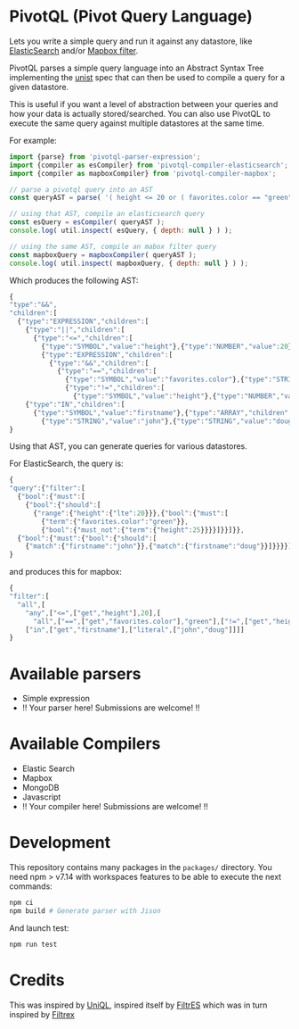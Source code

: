 PivotQL (Pivot Query Language)
=======

Lets you write a simple query and run it against any datastore, like [ElasticSearch](https://github.com/jrmi/pivotql/tree/master/packages/pivotql-compiler-elasticsearch)
and/or [Mapbox filter](https://github.com/jrmi/pivotql/tree/master/packages/pivotql-compiler-mapboxgl).

PivotQL parses a simple query language into an Abstract Syntax Tree implementing
the [unist](https://github.com/syntax-tree/unist) spec that can then be used to
compile a query for a given datastore.

This is useful if you want a level of abstraction between your queries and how your data is actually
stored/searched. You can also use PivotQL to execute the same query against multiple datastores at the same time.

For example:

```javascript
import {parse} from 'pivotql-parser-expression';
import {compiler as esCompiler} from 'pivotql-compiler-elasticsearch';
import {compiler as mapboxCompiler} from 'pivotql-compiler-mapbox';

// parse a pivotql query into an AST
const queryAST = parse( '( height <= 20 or ( favorites.color == "green" and height != 25 ) ) and firstname in ["john", "doug"]' );

// using that AST, compile an elasticsearch query
const esQuery = esCompiler( queryAST );
console.log( util.inspect( esQuery, { depth: null } ) );

// using the same AST, compile an mabox filter query
const mapboxQuery = mapboxCompiler( queryAST );
console.log( util.inspect( mapboxQuery, { depth: null } ) );
```

Which produces the following AST:

```javascript
{
"type":"&&",
"children":[
  {"type":"EXPRESSION","children":[
    {"type":"||","children":[
      {"type":"<=","children":[
        {"type":"SYMBOL","value":"height"},{"type":"NUMBER","value":20}]},
        {"type":"EXPRESSION","children":[
          {"type":"&&","children":[
            {"type":"==","children":[
              {"type":"SYMBOL","value":"favorites.color"},{"type":"STRING","value":"green"}]},
              {"type":"!=","children":[
                {"type":"SYMBOL","value":"height"},{"type":"NUMBER","value":25}]}]}]}]}]},
    {"type":"IN","children":[
      {"type":"SYMBOL","value":"firstname"},{"type":"ARRAY","children":[
        {"type":"STRING","value":"john"},{"type":"STRING","value":"doug"}]}]}]
}
```

Using that AST, you can generate queries for various datastores.

For ElasticSearch, the query is:

```javascript
{
"query":{"filter":[
  {"bool":{"must":[
    {"bool":{"should":[
      {"range":{"height":{"lte":20}}},{"bool":{"must":[
        {"term":{"favorites.color":"green"}},
        {"bool":{"must_not":{"term":{"height":25}}}}]}}]}},
  {"bool":{"must":{"bool":{"should":[
    {"match":{"firstname":"john"}},{"match":{"firstname":"doug"}}]}}}}]}}]}
}
```

and produces this for mapbox:

```javascript
{
"filter":[
  "all",[
    "any",["<=",["get","height"],20],[
      "all",["==",["get","favorites.color"],"green"],["!=",["get","height"],25]]],
    ["in",["get","firstname"],["literal",["john","doug"]]]]
}
```

# Available parsers

- Simple expression
- !! Your parser here! Submissions are welcome! !!

# Available Compilers

- Elastic Search
- Mapbox
- MongoDB
- Javascript
- !! Your compiler here! Submissions are welcome! !!

# Development

This repository contains many packages in the `packages/` directory. You need
npm > v7.14 with workspaces features to be able to execute the next commands:

```sh
npm ci
npm build # Generate parser with Jison
```

And launch test:

```sh
npm run test
```

# Credits

This was inspired by [UniQL](https://github.com/honeinc/uniql), inspired itself by [FiltrES](https://github.com/abeisgreat/filtres) which was in turn inspired by [Filtrex](https://github.com/joewalnes/filtrex)
